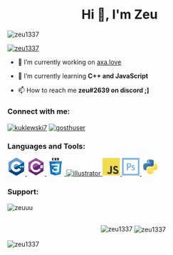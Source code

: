 <h1 align="center">Hi 👋, I'm Zeu</h1>
<p align="left"> <img src="https://komarev.com/ghpvc/?username=zeu1337&label=Profile%20views&color=0e75b6&style=flat" alt="zeu1337" /> </p>

<p align="left"> <a href="https://github.com/ryo-ma/github-profile-trophy"><img src="https://github-profile-trophy.vercel.app/?username=zeu1337" alt="zeu1337" /></a> </p>

- 🔭 I’m currently working on [axa.love](axabypass.love)

- 🌱 I’m currently learning **C++ and JavaScript**

- 📫 How to reach me **zeu#2639 on discord ;]**

<h3 align="left">Connect with me:</h3>
<p align="left">
<a href="https://instagram.com/kuklewski7" target="blank"><img align="center" src="https://raw.githubusercontent.com/rahuldkjain/github-profile-readme-generator/master/src/images/icons/Social/instagram.svg" alt="kuklewski7" height="30" width="40" /></a>
<a href="https://www.youtube.com/c/gosthuser" target="blank"><img align="center" src="https://raw.githubusercontent.com/rahuldkjain/github-profile-readme-generator/master/src/images/icons/Social/youtube.svg" alt="gosthuser" height="30" width="40" /></a>
</p>

<h3 align="left">Languages and Tools:</h3>
<p align="left"> <a href="https://www.w3schools.com/cpp/" target="_blank" rel="noreferrer"> <img src="https://raw.githubusercontent.com/devicons/devicon/master/icons/cplusplus/cplusplus-original.svg" alt="cplusplus" width="40" height="40"/> </a> <a href="https://www.w3schools.com/cs/" target="_blank" rel="noreferrer"> <img src="https://raw.githubusercontent.com/devicons/devicon/master/icons/csharp/csharp-original.svg" alt="csharp" width="40" height="40"/> </a> <a href="https://www.w3schools.com/css/" target="_blank" rel="noreferrer"> <img src="https://raw.githubusercontent.com/devicons/devicon/master/icons/css3/css3-original-wordmark.svg" alt="css3" width="40" height="40"/> </a> <a href="https://www.adobe.com/in/products/illustrator.html" target="_blank" rel="noreferrer"> <img src="https://www.vectorlogo.zone/logos/adobe_illustrator/adobe_illustrator-icon.svg" alt="illustrator" width="40" height="40"/> </a> <a href="https://developer.mozilla.org/en-US/docs/Web/JavaScript" target="_blank" rel="noreferrer"> <img src="https://raw.githubusercontent.com/devicons/devicon/master/icons/javascript/javascript-original.svg" alt="javascript" width="40" height="40"/> </a> <a href="https://www.photoshop.com/en" target="_blank" rel="noreferrer"> <img src="https://raw.githubusercontent.com/devicons/devicon/master/icons/photoshop/photoshop-line.svg" alt="photoshop" width="40" height="40"/> </a> <a href="https://www.python.org" target="_blank" rel="noreferrer"> <img src="https://raw.githubusercontent.com/devicons/devicon/master/icons/python/python-original.svg" alt="python" width="40" height="40"/> </a> </p>


<h3 align="left">Support:</h3>
<p><a href="https://ko-fi.com/zeuuu"> <img align="left" src="https://cdn.ko-fi.com/cdn/kofi3.png?v=3" height="50" width="210" alt="zeuuu" /></a></p><br><br>


<p><img align="left" src="https://github-readme-stats.vercel.app/api/top-langs?username=zeu1337&show_icons=true&locale=en&layout=compact" alt="zeu1337" /></p>

<p>&nbsp;<img align="center" src="https://github-readme-stats.vercel.app/api?username=zeu1337&show_icons=true&locale=en" alt="zeu1337" /></p>

<p><img align="center" src="https://github-readme-streak-stats.herokuapp.com/?user=zeu1337&" alt="zeu1337" /></p>

